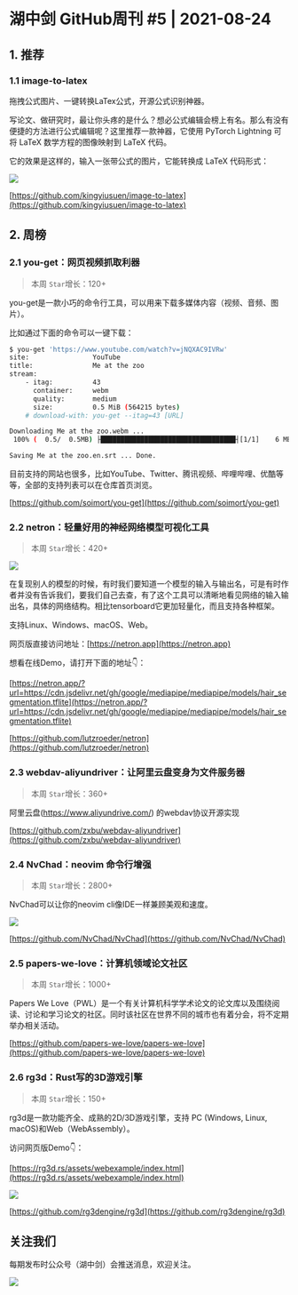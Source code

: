 # 湖中剑 GitHub周刊 #5 | 2021-08-24

## 1. 推荐

### 1.1 image-to-latex

拖拽公式图片、一键转换LaTex公式，开源公式识别神器。

写论文、做研究时，最让你头疼的是什么？想必公式编辑会榜上有名。那么有没有便捷的方法进行公式编辑呢？这里推荐一款神器，它使用 PyTorch Lightning 可将 LaTeX 数学方程的图像映射到 LaTeX 代码。

它的效果是这样的，输入一张带公式的图片，它能转换成 LaTeX 代码形式：

![](https://gitee.com/ineo6/assets/raw/master/20210824184719.gif)

[https://github.com/kingyiusuen/image-to-latex](https://github.com/kingyiusuen/image-to-latex)

## 2. 周榜

### 2.1 you-get：网页视频抓取利器

> 本周 `Star`增长：120+

you-get是一款小巧的命令行工具，可以用来下载多媒体内容（视频、音频、图片）。

比如通过下面的命令可以一键下载：

```sh
$ you-get 'https://www.youtube.com/watch?v=jNQXAC9IVRw'
site:                YouTube
title:               Me at the zoo
stream:
    - itag:          43
      container:     webm
      quality:       medium
      size:          0.5 MiB (564215 bytes)
    # download-with: you-get --itag=43 [URL]

Downloading Me at the zoo.webm ...
 100% (  0.5/  0.5MB) ├██████████████████████████████████┤[1/1]    6 MB/s

Saving Me at the zoo.en.srt ... Done.
```

目前支持的网站也很多，比如YouTube、Twitter、腾讯视频、哔哩哔哩、优酷等等，全部的支持列表可以在仓库首页浏览。

[https://github.com/soimort/you-get](https://github.com/soimort/you-get)

### 2.2 netron：轻量好用的神经网络模型可视化工具

> 本周 `Star`增长：420+

![](https://gitee.com/ineo6/assets/raw/master/20210824120646.png)

在复现别人的模型的时候，有时我们要知道一个模型的输入与输出名，可是有时作者并没有告诉我们，要我们自己去查，有了这个工具可以清晰地看见网络的输入输出名，具体的网络结构。相比tensorboard它更加轻量化，而且支持各种框架。

支持Linux、Windows、macOS、Web。

网页版直接访问地址：[https://netron.app](https://netron.app)

想看在线Demo，请打开下面的地址👇：

[https://netron.app/?url=https://cdn.jsdelivr.net/gh/google/mediapipe/mediapipe/models/hair_segmentation.tflite](https://netron.app/?url=https://cdn.jsdelivr.net/gh/google/mediapipe/mediapipe/models/hair_segmentation.tflite)


[https://github.com/lutzroeder/netron](https://github.com/lutzroeder/netron)

### 2.3 webdav-aliyundriver：让阿里云盘变身为文件服务器

> 本周 `Star`增长：360+

阿里云盘(https://www.aliyundrive.com/) 的webdav协议开源实现

[https://github.com/zxbu/webdav-aliyundriver](https://github.com/zxbu/webdav-aliyundriver)

### 2.4 NvChad：neovim 命令行增强

> 本周 `Star`增长：2800+

NvChad可以让你的neovim cli像IDE一样兼顾美观和速度。

![](https://gitee.com/ineo6/assets/raw/master/20210824172340.png)

[https://github.com/NvChad/NvChad](https://github.com/NvChad/NvChad)

### 2.5 papers-we-love：计算机领域论文社区

> 本周 `Star`增长：1000+

Papers We Love（PWL）是一个有关计算机科学学术论文的论文库以及围绕阅读、讨论和学习论文的社区。同时该社区在世界不同的城市也有着分会，将不定期举办相关活动。

[https://github.com/papers-we-love/papers-we-love](https://github.com/papers-we-love/papers-we-love)

### 2.6 rg3d：Rust写的3D游戏引擎

> 本周 `Star`增长：150+

rg3d是一款功能齐全、成熟的2D/3D游戏引擎，支持 PC (Windows, Linux, macOS)和Web（WebAssembly）。

访问网页版Demo👇：

[https://rg3d.rs/assets/webexample/index.html](https://rg3d.rs/assets/webexample/index.html)

![](https://gitee.com/ineo6/assets/raw/master/20210824181203.png)


[https://github.com/rg3dengine/rg3d](https://github.com/rg3dengine/rg3d)

## 关注我们

每期发布时公众号（湖中剑）会推送消息，欢迎关注。

![](https://cdn.jsdelivr.net/gh/ineo6/weekly/assets/qrcode_for_wechat.jpg)
